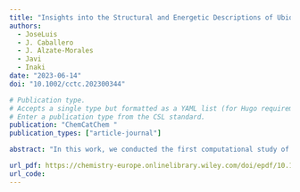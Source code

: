 ```yaml
---
title: "Insights into the Structural and Energetic Descriptions of Ubiquitin Specific Protease 7 (USP7) Catalytic Mechanisms by Hybrid QM/MM Simulations"
authors:
  - JoseLuis
  - J. Caballero
  - J. Alzate-Morales
  - Javi
  - Inaki
date: "2023-06-14"
doi: "10.1002/cctc.202300344"

# Publication type.
# Accepts a single type but formatted as a YAML list (for Hugo requirements).
# Enter a publication type from the CSL standard.
publication: "ChemCatChem "
publication_types: ["article-journal"]

abstract: "In this work, we conducted the first computational study of the USP7 reaction mechanism with the substrate Ubiquitin-Rhodamine 110-G (Ub-Rho) using a robust methodology that integrated homology modeling, classical molecular dynamics (MD) simulations, protein-protein interaction fingerprints (IFPs) analysis, principal component analysis (PCA), clustering, and hybrid quantum mechanics/molecular mechanics (QM/MM) simulations with the adaptive string method (ASM). Our results provide insights into the dynamic nature of USP7 enzyme-substrate complexes, offering a detailed structural description of the most relevant conformational changes observed in our simulations. These findings can serve as a reference for modeling more complex USP7 enzyme-substrate systems. Additionally, we characterized the protein-protein interactions of Ub-Rho residues at the P5 to P1' positions with the catalytic domain's active site and identified the geometries of stationary states along the minimum free energy path (MFEP). This information can be leveraged to design new potent and selective inhibitors targeting USP7 activity."

url_pdf: https://chemistry-europe.onlinelibrary.wiley.com/doi/epdf/10.1002/cctc.202300344
url_code: 
---
```

